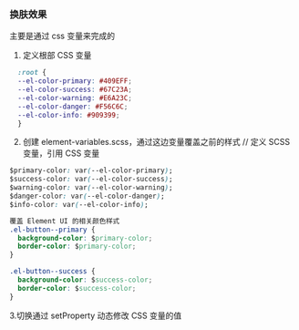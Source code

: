 ### 换肤效果

主要是通过 css 变量来完成的

1. 定义根部 CSS 变量
  ```css
    :root {
    --el-color-primary: #409EFF;
    --el-color-success: #67C23A;
    --el-color-warning: #E6A23C;
    --el-color-danger: #F56C6C;
    --el-color-info: #909399;
    }
  ```
2. 创建 element-variables.scss，通过这边变量覆盖之前的样式
  // 定义 SCSS 变量，引用 CSS 变量
  ```css
  $primary-color: var(--el-color-primary);
  $success-color: var(--el-color-success);
  $warning-color: var(--el-color-warning);
  $danger-color: var(--el-color-danger);
  $info-color: var(--el-color-info);

  覆盖 Element UI 的相关颜色样式
  .el-button--primary {
    background-color: $primary-color;
    border-color: $primary-color;
  }

  .el-button--success {
    background-color: $success-color;
    border-color: $success-color;
  }
  ```
3.切换通过 setProperty 动态修改 CSS 变量的值

<template>
  <div>
    <el-button @click="changeTheme('light')">Light Theme</el-button>
    <el-button @click="changeTheme('dark')">Dark Theme</el-button>

    <el-button type="primary">Primary Button</el-button>
    <el-button type="success">Success Button</el-button>

  </div>
</template>

<script>
export default {
  methods: {
    changeTheme(theme) {
      const themes = {
        light: {
          '--el-color-primary': '#409EFF',
          '--el-color-success': '#67C23A',
        },
        dark: {
          '--el-color-primary': '#1D1E1F',
          '--el-color-success': '#52C41A',
        }
      };

      const selectedTheme = themes[theme];
      for (const key in selectedTheme) {
        document.documentElement.style.setProperty(key, selectedTheme[key]);
      }
    }
  }
}
</script>

<style>
/* 覆盖 Element UI 的样式 */
:root {
  --el-color-primary: #409EFF;
  --el-color-success: #67C23A;
}

.el-button--primary {
  background-color: var(--el-color-primary);
  border-color: var(--el-color-primary);
}

.el-button--success {
  background-color: var(--el-color-success);
  border-color: var(--el-color-success);
}
</style>
